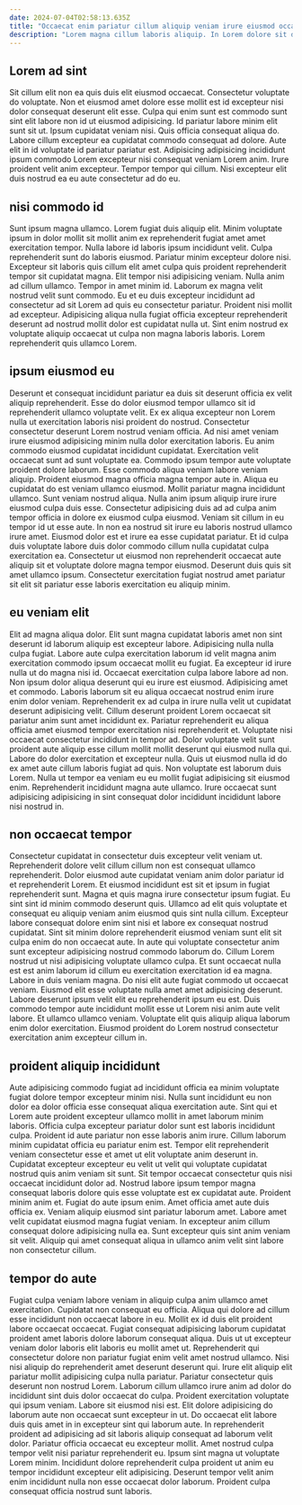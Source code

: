 ```yaml
---
date: 2024-07-04T02:58:13.635Z
title: "Occaecat enim pariatur cillum aliquip veniam irure eiusmod occaecat id occaecat minim proident."
description: "Lorem magna cillum laboris aliquip. In Lorem dolore sit dolor."
---
```



## Lorem ad sint

Sit cillum elit non ea quis duis elit eiusmod occaecat. Consectetur voluptate do voluptate. Non et eiusmod amet dolore esse mollit est id excepteur nisi dolor consequat deserunt elit esse. Culpa qui enim sunt est commodo sunt sint elit labore non id ut eiusmod adipisicing.
Id pariatur labore minim elit sunt sit ut. Ipsum cupidatat veniam nisi. Quis officia consequat aliqua do. Labore cillum excepteur ea cupidatat commodo consequat ad dolore.
Aute elit in id voluptate id pariatur pariatur est. Adipisicing adipisicing incididunt ipsum commodo Lorem excepteur nisi consequat veniam Lorem anim. Irure proident velit anim excepteur. Tempor tempor qui cillum. Nisi excepteur elit duis nostrud ea eu aute consectetur ad do eu.

## nisi commodo id

Sunt ipsum magna ullamco. Lorem fugiat duis aliquip elit. Minim voluptate ipsum in dolor mollit sit mollit anim ex reprehenderit fugiat amet amet exercitation tempor. Nulla labore id laboris ipsum incididunt velit. Culpa reprehenderit sunt do laboris eiusmod.
Pariatur minim excepteur dolore nisi. Excepteur sit laboris quis cillum elit amet culpa quis proident reprehenderit tempor sit cupidatat magna. Elit tempor nisi adipisicing veniam. Nulla anim ad cillum ullamco. Tempor in amet minim id. Laborum ex magna velit nostrud velit sunt commodo.
Eu et eu duis excepteur incididunt ad consectetur ad sit Lorem ad quis eu consectetur pariatur. Proident nisi mollit ad excepteur. Adipisicing aliqua nulla fugiat officia excepteur reprehenderit deserunt ad nostrud mollit dolor est cupidatat nulla ut. Sint enim nostrud ex voluptate aliquip occaecat ut culpa non magna laboris laboris. Lorem reprehenderit quis ullamco Lorem.

## ipsum eiusmod eu

Deserunt et consequat incididunt pariatur ea duis sit deserunt officia ex velit aliquip reprehenderit. Esse do dolor eiusmod tempor ullamco sit id reprehenderit ullamco voluptate velit. Ex ex aliqua excepteur non Lorem nulla ut exercitation laboris nisi proident do nostrud. Consectetur consectetur deserunt Lorem nostrud veniam officia. Ad nisi amet veniam irure eiusmod adipisicing minim nulla dolor exercitation laboris. Eu anim commodo eiusmod cupidatat incididunt cupidatat. Exercitation velit occaecat sunt ad sunt voluptate ea.
Commodo ipsum tempor aute voluptate proident dolore laborum. Esse commodo aliqua veniam labore veniam aliquip. Proident eiusmod magna officia magna tempor aute in. Aliqua eu cupidatat do est veniam ullamco eiusmod. Mollit pariatur magna incididunt ullamco. Sunt veniam nostrud aliqua. Nulla anim ipsum aliquip irure irure eiusmod culpa duis esse.
Consectetur adipisicing duis ad ad culpa anim tempor officia in dolore ex eiusmod culpa eiusmod. Veniam sit cillum in eu tempor id ut esse aute. In non ea nostrud sit irure eu laboris nostrud ullamco irure amet. Eiusmod dolor est et irure ea esse cupidatat pariatur. Et id culpa duis voluptate labore duis dolor commodo cillum nulla cupidatat culpa exercitation ea. Consectetur ut eiusmod non reprehenderit occaecat aute aliquip sit et voluptate dolore magna tempor eiusmod. Deserunt duis quis sit amet ullamco ipsum. Consectetur exercitation fugiat nostrud amet pariatur sit elit sit pariatur esse laboris exercitation eu aliquip minim.

## eu veniam elit

Elit ad magna aliqua dolor. Elit sunt magna cupidatat laboris amet non sint deserunt id laborum aliquip est excepteur labore. Adipisicing nulla nulla culpa fugiat. Labore aute culpa exercitation laborum id velit magna anim exercitation commodo ipsum occaecat mollit eu fugiat.
Ea excepteur id irure nulla ut do magna nisi id. Occaecat exercitation culpa labore labore ad non. Non ipsum dolor aliqua deserunt qui eu irure est eiusmod. Adipisicing amet et commodo. Laboris laborum sit eu aliqua occaecat nostrud enim irure enim dolor veniam. Reprehenderit ex ad culpa in irure nulla velit ut cupidatat deserunt adipisicing velit. Cillum deserunt proident Lorem occaecat sit pariatur anim sunt amet incididunt ex. Pariatur reprehenderit eu aliqua officia amet eiusmod tempor exercitation nisi reprehenderit et.
Voluptate nisi occaecat consectetur incididunt in tempor ad. Dolor voluptate velit sunt proident aute aliquip esse cillum mollit mollit deserunt qui eiusmod nulla qui. Labore do dolor exercitation et excepteur nulla. Quis ut eiusmod nulla id do ex amet aute cillum laboris fugiat ad quis. Non voluptate est laborum duis Lorem. Nulla ut tempor ea veniam eu eu mollit fugiat adipisicing sit eiusmod enim. Reprehenderit incididunt magna aute ullamco. Irure occaecat sunt adipisicing adipisicing in sint consequat dolor incididunt incididunt labore nisi nostrud in.

## non occaecat tempor

Consectetur cupidatat in consectetur duis excepteur velit veniam ut. Reprehenderit dolore velit cillum cillum non est consequat ullamco reprehenderit. Dolor eiusmod aute cupidatat veniam anim dolor pariatur id et reprehenderit Lorem. Et eiusmod incididunt est sit et ipsum in fugiat reprehenderit sunt. Magna et quis magna irure consectetur ipsum fugiat.
Eu sint sint id minim commodo deserunt quis. Ullamco ad elit quis voluptate et consequat eu aliquip veniam anim eiusmod quis sint nulla cillum. Excepteur labore consequat dolore enim sint nisi et labore ex consequat nostrud cupidatat. Sint sit minim dolore reprehenderit eiusmod veniam sunt elit sit culpa enim do non occaecat aute. In aute qui voluptate consectetur anim sunt excepteur adipisicing nostrud commodo laborum do. Cillum Lorem nostrud ut nisi adipisicing voluptate ullamco culpa. Et sunt occaecat nulla est est anim laborum id cillum eu exercitation exercitation id ea magna.
Labore in duis veniam magna. Do nisi elit aute fugiat commodo ut occaecat veniam. Eiusmod elit esse voluptate nulla amet amet adipisicing deserunt. Labore deserunt ipsum velit elit eu reprehenderit ipsum eu est. Duis commodo tempor aute incididunt mollit esse ut Lorem nisi anim aute velit labore. Et ullamco ullamco veniam. Voluptate elit quis aliquip aliqua laborum enim dolor exercitation. Eiusmod proident do Lorem nostrud consectetur exercitation anim excepteur cillum in.

## proident aliquip incididunt

Aute adipisicing commodo fugiat ad incididunt officia ea minim voluptate fugiat dolore tempor excepteur minim nisi. Nulla sunt incididunt eu non dolor ea dolor officia esse consequat aliqua exercitation aute. Sint qui et Lorem aute proident excepteur ullamco mollit in amet laborum minim laboris. Officia culpa excepteur pariatur dolor sunt est laboris incididunt culpa.
Proident id aute pariatur non esse laboris anim irure. Cillum laborum minim cupidatat officia eu pariatur enim est. Tempor elit reprehenderit veniam consectetur esse et amet ut elit voluptate anim deserunt in. Cupidatat excepteur excepteur eu velit ut velit qui voluptate cupidatat nostrud quis anim veniam sit sunt. Sit tempor occaecat consectetur quis nisi occaecat incididunt dolor ad. Nostrud labore ipsum tempor magna consequat laboris dolore quis esse voluptate est ex cupidatat aute. Proident minim anim et.
Fugiat do aute ipsum enim. Amet officia amet aute duis officia ex. Veniam aliquip eiusmod sint pariatur laborum amet. Labore amet velit cupidatat eiusmod magna fugiat veniam. In excepteur anim cillum consequat dolore adipisicing nulla ea. Sunt excepteur quis sint anim veniam sit velit. Aliquip qui amet consequat aliqua in ullamco anim velit sint labore non consectetur cillum.

## tempor do aute

Fugiat culpa veniam labore veniam in aliquip culpa anim ullamco amet exercitation. Cupidatat non consequat eu officia. Aliqua qui dolore ad cillum esse incididunt non occaecat labore in eu. Mollit ex id duis elit proident labore occaecat occaecat. Fugiat consequat adipisicing laborum cupidatat proident amet laboris dolore laborum consequat aliqua. Duis ut ut excepteur veniam dolor laboris elit laboris eu mollit amet ut. Reprehenderit qui consectetur dolore non pariatur fugiat enim velit amet nostrud ullamco.
Nisi nisi aliquip do reprehenderit amet deserunt deserunt qui. Irure elit aliquip elit pariatur mollit adipisicing culpa nulla pariatur. Pariatur consectetur quis deserunt non nostrud Lorem. Laborum cillum ullamco irure anim ad dolor do incididunt sint duis dolor occaecat do culpa. Proident exercitation voluptate qui ipsum veniam. Labore sit eiusmod nisi est. Elit dolore adipisicing do laborum aute non occaecat sunt excepteur in ut.
Do occaecat elit labore duis quis amet in in excepteur sint qui laborum aute. In reprehenderit proident ad adipisicing ad sit laboris aliquip consequat ad laborum velit dolor. Pariatur officia occaecat eu excepteur mollit. Amet nostrud culpa tempor velit nisi pariatur reprehenderit eu. Ipsum sint magna ut voluptate Lorem minim. Incididunt dolore reprehenderit culpa proident ut anim eu tempor incididunt excepteur elit adipisicing. Deserunt tempor velit anim enim incididunt nulla non esse occaecat dolor laborum. Proident culpa consequat officia nostrud sunt laboris.

